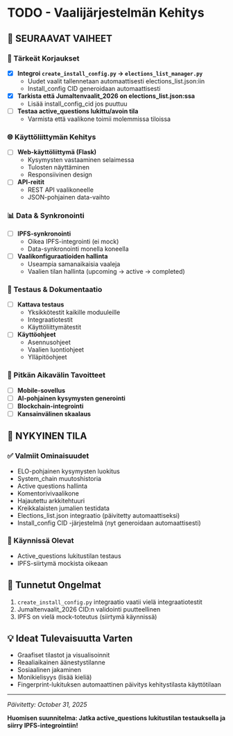 # TODO - Vaalijärjestelmän Kehitys

## 🚀 SEURAAVAT VAIHEET

### 🔧 Tärkeät Korjaukset
- [x] **Integroi `create_install_config.py` → `elections_list_manager.py`**
  - Uudet vaalit tallennetaan automaattisesti elections_list.json:iin
  - Install_config CID generoidaan automaattisesti
- [x] **Tarkista että Jumaltenvaalit_2026 on elections_list.json:ssa**
  - Lisää install_config_cid jos puuttuu
- [ ] **Testaa active_questions lukittu/avoin tila**
  - Varmista että vaalikone toimii molemmissa tiloissa

### 🌐 Käyttöliittymän Kehitys
- [ ] **Web-käyttöliittymä (Flask)**
  - Kysymysten vastaaminen selaimessa
  - Tulosten näyttäminen
  - Responsiivinen design
- [ ] **API-reitit**
  - REST API vaalikoneelle
  - JSON-pohjainen data-vaihto

### 📊 Data & Synkronointi
- [ ] **IPFS-synkronointi**
  - Oikea IPFS-integrointi (ei mock)
  - Data-synkronointi monella koneella
- [ ] **Vaalikonfiguraatioiden hallinta**
  - Useampia samanaikaisia vaaleja
  - Vaalien tilan hallinta (upcoming → active → completed)

### 🧪 Testaus & Dokumentaatio
- [ ] **Kattava testaus**
  - Yksikkötestit kaikille moduuleille
  - Integraatiotestit
  - Käyttöliittymätestit
- [ ] **Käyttöohjeet**
  - Asennusohjeet
  - Vaalien luontiohjeet
  - Ylläpitöohjeet

### 🎯 Pitkän Aikavälin Tavoitteet
- [ ] **Mobile-sovellus**
- [ ] **AI-pohjainen kysymysten generointi**
- [ ] **Blockchain-integrointi**
- [ ] **Kansainvälinen skaalaus**

## 📝 NYKYINEN TILA

### ✅ Valmiit Ominaisuudet
- ELO-pohjainen kysymysten luokitus
- System_chain muutoshistoria
- Active questions hallinta
- Komentorivivaalikone
- Hajautettu arkkitehtuuri
- Kreikkalaisten jumalien testidata
- Elections_list.json integraatio (päivitetty automaattiseksi)
- Install_config CID -järjestelmä (nyt generoidaan automaattisesti)

### 🔄 Käynnissä Olevat
- Active_questions lukitustilan testaus
- IPFS-siirtymä mockista oikeaan

## 🐛 Tunnetut Ongelmat
1. `create_install_config.py` integraatio vaatii vielä integraatiotestit
2. Jumaltenvaalit_2026 CID:n validointi puutteellinen
3. IPFS on vielä mock-toteutus (siirtymä käynnissä)

## 💡 Ideat Tulevaisuutta Varten
- Graafiset tilastot ja visualisoinnit
- Reaaliaikainen äänestystilanne
- Sosiaalinen jakaminen
- Monikielisyys (lisää kieliä)
- Fingerprint-lukituksen automaattinen päivitys kehitystilasta käyttötilaan

---
*Päivitetty: October 31, 2025*

**Huomisen suunnitelma: Jatka active_questions lukitustilan testauksella ja siirry IPFS-integrointiin!**

